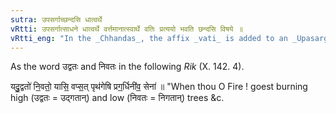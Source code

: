 ```yaml
---
sutra: उपसर्गाच्छन्दसि धात्वर्थे
vRtti: उपसर्गात्साधने धात्वर्थे वर्त्तमानात्स्वार्थे वतिः प्रत्ययो भवति छन्दसि विषये ॥
vRtti_eng: "In the _Chhandas_, the affix _vati_ is added to an _Upasarga_ (Preposition), in the sense of a verbal root."
---
```

As the word उद्वतः and निवतः in the following _Rik_ (X. 142. 4).

यदु॒॒द्वतो॑ नि॒॒वतो॒॒ यासि॒॒ वप्स॒॒त् पृथ॑गेषि प्रग॒॒र्धिनी॑व॒॒ सेना॑ ॥ "When thou O Fire ! goest burning high (उद्वतः = उद्गतान्) and low (निवतः = निगतान्) trees &c.
